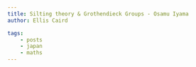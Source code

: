 ```yaml
---
title: Silting theory & Grothendieck Groups - Osamu Iyama
author: Ellis Caird

tags:
    - posts
    - japan
    - maths 
---
```




